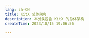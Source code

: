 ```yaml
---
lang: zh-CN
title: KitX 总体架构
description: 本分类包含 KitX 的总体架构
createTime: 2023/10/15 19:06:56

---
```


